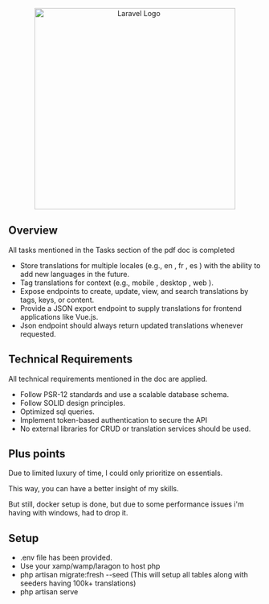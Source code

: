 <p align="center"><a href="https://laravel.com" target="_blank"><img src="https://raw.githubusercontent.com/laravel/art/master/logo-lockup/5%20SVG/2%20CMYK/1%20Full%20Color/laravel-logolockup-cmyk-red.svg" width="400" alt="Laravel Logo"></a></p>

## Overview
All tasks mentioned in the Tasks section of the pdf doc is completed 

- Store translations for multiple locales (e.g., en , fr , es ) with the ability to add new
  languages in the future.
- Tag translations for context (e.g., mobile , desktop , web ).
- Expose endpoints to create, update, view, and search translations by tags, keys, or
  content.
- Provide a JSON export endpoint to supply translations for frontend applications like
  Vue.js.
- Json endpoint should always return updated translations whenever requested.

## Technical Requirements

All technical requirements mentioned in the doc are applied.

- Follow PSR-12 standards and use a scalable database schema.
- Follow SOLID design principles.
- Optimized sql queries.
- Implement token-based authentication to secure the API
- No external libraries for CRUD or translation services should be used.

## Plus points

Due to limited luxury of time, I could only prioritize on essentials.

This way, you can have a better insight of my skills.

But still, docker setup is done, but due to some performance issues i'm having with windows, had to drop it.

## Setup

- .env file has been provided.
- Use your xamp/wamp/laragon to host php
- php artisan migrate:fresh --seed (This will setup all tables along with seeders having 100k+ translations)
- php artisan serve
